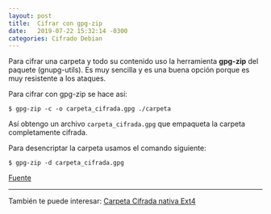 ```yaml
---
layout: post
title:  Cifrar con gpg-zip
date:   2019-07-22 15:32:14 -0300
categories: Cifrado Debian
---
```


Para cifrar una carpeta y todo su contenido uso la herramienta **gpg-zip** del paquete (gnupg-utils). Es muy sencilla y es una buena opción porque es muy resistente a los ataques.

Para cifrar con gpg-zip se hace así:

`$ gpg-zip -c -o carpeta_cifrada.gpg ./carpeta`

Así obtengo un archivo `carpeta_cifrada.gpg` que empaqueta la carpeta completamente cifrada.

Para desencriptar la carpeta usamos el comando siguiente:

`$ gpg-zip -d carpeta_cifrada.gpg`

[Fuente](http://www.taringa.net/posts/linux/18019134/Como-encriptar-carpetas-en-Linux-con-GPG.html)

___

También te puede interesar: [Carpeta Cifrada nativa Ext4](https://witopea.github.io/carpeta-cifrada-nativa-ext4/)